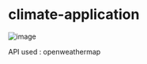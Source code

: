 # climate-application
![image](https://github.com/user-attachments/assets/131d2d4f-5cdb-4aa4-bd52-0ed73f24d21f)

API used : openweathermap
